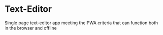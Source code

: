 # Text-Editor
Single page text-editor app meeting the PWA criteria that can function both in the browser and offline 
